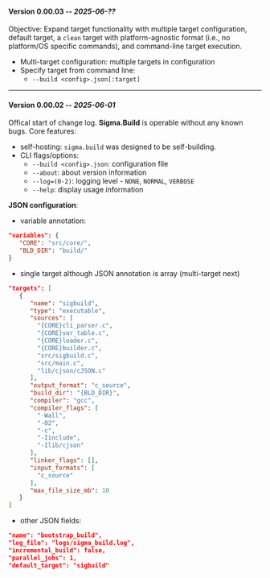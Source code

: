 #### **Version 0.00.03**  -- _2025-06-??_
Objective:
Expand target functionality with multiple target configuration, default target, a `clean` target with platform-agnostic format (i.e., no platform/OS specific commands), and command-line target execution.

- Multi-target configuration: multiple targets in configuration
- Specify target from command line:
  - `--build <config>.json[:target]`

-----  
#### **Version 0.00.02**  -- _2025-06-01_  

Offical start of change log. **Sigma.Build** is operable without any known bugs.
Core features:
- self-hosting: `sigma.build` was designed to be self-building.
- CLI flags/options:
  - `--build <config>.json`: configuration file
  - `--about`: about version information
  - `--log=(0-2)`: logging level - `NONE`, `NORMAL`, `VERBOSE`
  - `--help`: display usage information

**JSON configuration**:  
- variable annotation:  
``` json
"variables": {
   "CORE": "src/core/",
   "BLD_DIR": "build/"
}
```  
- single target although JSON annotation is array (multi-target next)  
``` json
"targets": [
   {
      "name": "sigbuild",
      "type": "executable",
      "sources": [
        "{CORE}cli_parser.c",
        "{CORE}var_table.c",
        "{CORE}loader.c",
        "{CORE}builder.c",
        "src/sigbuild.c",
        "src/main.c",
        "lib/cjson/cJSON.c"
      ],
      "output_format": "c_source",
      "build_dir": "{BLD_DIR}",
      "compiler": "gcc",
      "compiler_flags": [
        "-Wall",
        "-O2",
        "-c",
        "-Iinclude",
        "-Ilib/cjson"
      ],
      "linker_flags": [],
      "input_formats": [
        "c_source"
      ],
      "max_file_size_mb": 10
   }
]
```  
- other JSON fields:
``` json
"name": "bootstrap_build",
"log_file": "logs/sigma_build.log",
"incremental_build": false,
"parallel_jobs": 1,
"default_target": "sigbuild"
```  
